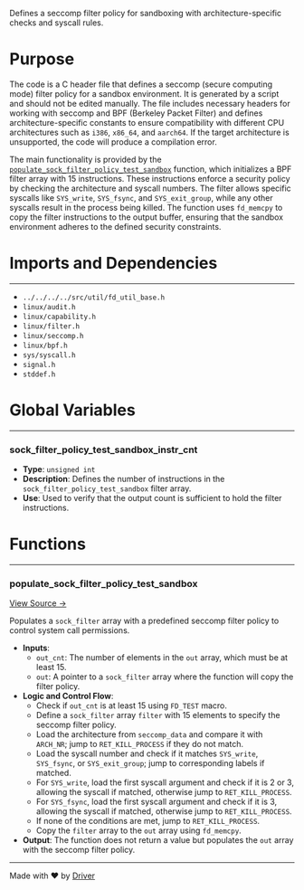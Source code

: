 <!--------------------------------------------------------------------------------->
<!-- IMPORTANT: This file is auto-generated by Driver (https://driver.ai). -------->
<!-- Manual edits may be overwritten on future commits. --------------------------->
<!--------------------------------------------------------------------------------->

Defines a seccomp filter policy for sandboxing with architecture-specific checks and syscall rules.

# Purpose
The code is a C header file that defines a seccomp (secure computing mode) filter policy for a sandbox environment. It is generated by a script and should not be edited manually. The file includes necessary headers for working with seccomp and BPF (Berkeley Packet Filter) and defines architecture-specific constants to ensure compatibility with different CPU architectures such as `i386`, `x86_64`, and `aarch64`. If the target architecture is unsupported, the code will produce a compilation error.

The main functionality is provided by the [`populate_sock_filter_policy_test_sandbox`](<#populate_sock_filter_policy_test_sandbox>) function, which initializes a BPF filter array with 15 instructions. These instructions enforce a security policy by checking the architecture and syscall numbers. The filter allows specific syscalls like `SYS_write`, `SYS_fsync`, and `SYS_exit_group`, while any other syscalls result in the process being killed. The function uses `fd_memcpy` to copy the filter instructions to the output buffer, ensuring that the sandbox environment adheres to the defined security constraints.
# Imports and Dependencies

---
- `../../../../src/util/fd_util_base.h`
- `linux/audit.h`
- `linux/capability.h`
- `linux/filter.h`
- `linux/seccomp.h`
- `linux/bpf.h`
- `sys/syscall.h`
- `signal.h`
- `stddef.h`


# Global Variables

---
### sock\_filter\_policy\_test\_sandbox\_instr\_cnt
- **Type**: ``unsigned int``
- **Description**: Defines the number of instructions in the `sock_filter_policy_test_sandbox` filter array.
- **Use**: Used to verify that the output count is sufficient to hold the filter instructions.


# Functions

---
### populate\_sock\_filter\_policy\_test\_sandbox<!-- {{#callable:populate_sock_filter_policy_test_sandbox}} -->
[View Source →](<../../../../../../src/util/sandbox/generated/test_sandbox_seccomp.h#L26>)

Populates a `sock_filter` array with a predefined seccomp filter policy to control system call permissions.
- **Inputs**:
    - `out_cnt`: The number of elements in the `out` array, which must be at least 15.
    - `out`: A pointer to a `sock_filter` array where the function will copy the filter policy.
- **Logic and Control Flow**:
    - Check if `out_cnt` is at least 15 using `FD_TEST` macro.
    - Define a `sock_filter` array `filter` with 15 elements to specify the seccomp filter policy.
    - Load the architecture from `seccomp_data` and compare it with `ARCH_NR`; jump to `RET_KILL_PROCESS` if they do not match.
    - Load the syscall number and check if it matches `SYS_write`, `SYS_fsync`, or `SYS_exit_group`; jump to corresponding labels if matched.
    - For `SYS_write`, load the first syscall argument and check if it is 2 or 3, allowing the syscall if matched, otherwise jump to `RET_KILL_PROCESS`.
    - For `SYS_fsync`, load the first syscall argument and check if it is 3, allowing the syscall if matched, otherwise jump to `RET_KILL_PROCESS`.
    - If none of the conditions are met, jump to `RET_KILL_PROCESS`.
    - Copy the `filter` array to the `out` array using `fd_memcpy`.
- **Output**: The function does not return a value but populates the `out` array with the seccomp filter policy.



---
Made with ❤️ by [Driver](https://www.driver.ai/)